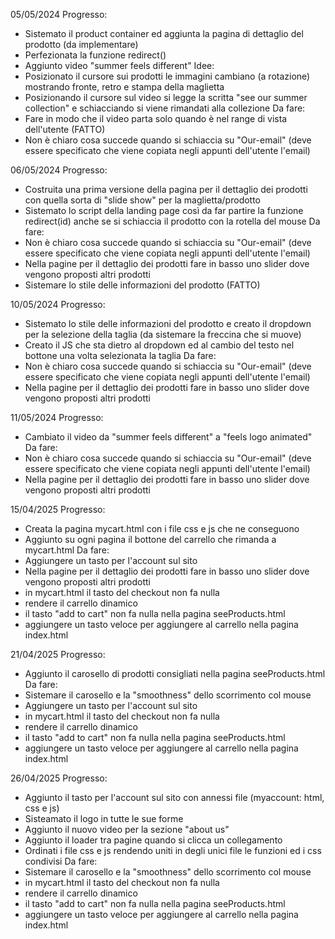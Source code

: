 05/05/2024
Progresso:
 - Sistemato il product container ed aggiunta la pagina di dettaglio del prodotto (da implementare)
 - Perfezionata la funzione redirect()
 - Aggiunto video "summer feels different"
Idee:
 - Posizionato il cursore sui prodotti le immagini cambiano (a rotazione) mostrando fronte, retro e stampa della maglietta
 - Posizionando il cursore sul video si legge la scritta "see our summer collection" e schiacciando si viene rimandati alla collezione
Da fare:
 - Fare in modo che il video parta solo quando è nel range di vista dell'utente (FATTO)
 - Non è chiaro cosa succede quando si schiaccia su "Our-email" (deve essere specificato che viene copiata negli appunti dell'utente l'email)

06/05/2024
Progresso:
 - Costruita una prima versione della pagina per il dettaglio dei prodotti con quella sorta di "slide show" per la maglietta/prodotto
 - Sistemato lo script della landing page così da far partire la funzione redirect(id) anche se si schiaccia il prodotto con la rotella del mouse
Da fare:
 - Non è chiaro cosa succede quando si schiaccia su "Our-email" (deve essere specificato che viene copiata negli appunti dell'utente l'email)
 - Nella pagine per il dettaglio dei prodotti fare in basso uno slider dove vengono proposti altri prodotti
 - Sistemare lo stile delle informazioni del prodotto (FATTO)

10/05/2024
Progresso:
 - Sistemato lo stile delle informazioni del prodotto e creato il dropdown per la selezione della taglia (da sistemare la freccina che si muove)
 - Creato il JS che sta dietro al dropdown ed al cambio del testo nel bottone una volta selezionata la taglia
Da fare:
 - Non è chiaro cosa succede quando si schiaccia su "Our-email" (deve essere specificato che viene copiata negli appunti dell'utente l'email)
 - Nella pagine per il dettaglio dei prodotti fare in basso uno slider dove vengono proposti altri prodotti

11/05/2024
Progresso:
 - Cambiato il video da "summer feels different" a "feels logo animated"
 Da fare:
 - Non è chiaro cosa succede quando si schiaccia su "Our-email" (deve essere specificato che viene copiata negli appunti dell'utente l'email)
 - Nella pagine per il dettaglio dei prodotti fare in basso uno slider dove vengono proposti altri prodotti

15/04/2025
Progresso:
- Creata la pagina mycart.html con i file css e js che ne conseguono
- Aggiunto su ogni pagina il bottone del carrello che rimanda a mycart.html
Da fare:
 - Aggiungere un tasto per l'account sul sito
 - Nella pagine per il dettaglio dei prodotti fare in basso uno slider dove vengono proposti altri prodotti
 - in mycart.html il tasto del checkout non fa nulla
 - rendere il carrello dinamico
 - il tasto "add to cart" non fa nulla nella pagina seeProducts.html
 - aggiungere un tasto veloce per aggiungere al carrello nella pagina index.html

 21/04/2025
 Progresso:
 - Aggiunto il carosello di prodotti consigliati nella pagina seeProducts.html
 Da fare:
 - Sistemare il carosello e la "smoothness" dello scorrimento col mouse
 - Aggiungere un tasto per l'account sul sito
 - in mycart.html il tasto del checkout non fa nulla
 - rendere il carrello dinamico
 - il tasto "add to cart" non fa nulla nella pagina seeProducts.html
 - aggiungere un tasto veloce per aggiungere al carrello nella pagina index.html

 26/04/2025
 Progresso: 
  - Aggiunto il tasto per l'account sul sito con annessi file (myaccount: html, css e js)
  - Sisteamato il logo in tutte le sue forme
  - Aggiunto il nuovo video per la sezione "about us"
  - Aggiunto il loader tra pagine quando si clicca un collegamento
  - Ordinati i file css e js rendendo uniti in degli unici file le funzioni ed i css condivisi
Da fare:
  - Sistemare il carosello e la "smoothness" dello scorrimento col mouse
  - in mycart.html il tasto del checkout non fa nulla
  - rendere il carrello dinamico
  - il tasto "add to cart" non fa nulla nella pagina seeProducts.html
  - aggiungere un tasto veloce per aggiungere al carrello nella pagina index.html